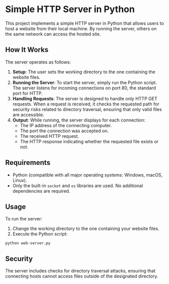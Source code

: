 # Simple HTTP Server in Python

This project implements a simple HTTP server in Python that allows users to host a website from their local machine. By running the server, others on the same network can access the hosted site.

## How It Works

The server operates as follows:

1. **Setup**: The user sets the working directory to the one containing the website files.
2. **Running the Server**: To start the server, simply run the Python script. The server listens for incoming connections on port 80, the standard port for HTTP.
3. **Handling Requests**: The server is designed to handle only HTTP GET requests. When a request is received, it checks the requested path for security risks related to directory traversal, ensuring that only valid files are accessible.
4. **Output**: While running, the server displays for each connection:
    - The IP address of the connecting computer.
    - The port the connection was accepted on.
    - The received HTTP request.
    - The HTTP response indicating whether the requested file exists or not.

## Requirements

- Python (compatible with all major operating systems: Windows, macOS, Linux).
- Only the built-in `socket` and `os` libraries are used. No additional dependencies are required.

## Usage

To run the server:

1. Change the working directory to the one containing your website files.
2. Execute the Python script:
```
python web-server.py
```

## Security

The server includes checks for directory traversal attacks, ensuring that connecting hosts cannot access files outside of the designated directory.
